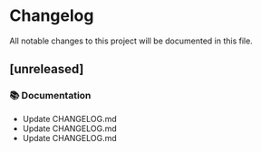 # Changelog

All notable changes to this project will be documented in this file.

## [unreleased]

### 📚 Documentation

- Update CHANGELOG.md
- Update CHANGELOG.md
- Update CHANGELOG.md

<!-- generated by git-cliff -->

